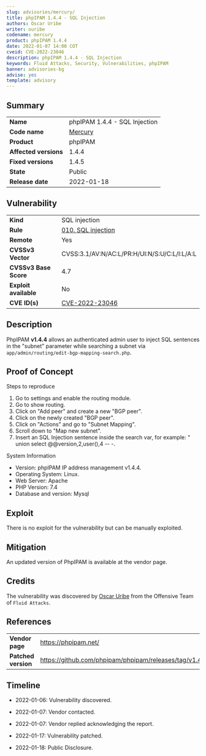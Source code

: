 ```yaml
---
slug: advisories/mercury/
title: phpIPAM 1.4.4 - SQL Injection
authors: Oscar Uribe
writer: ouribe
codename: mercury
product: phpIPAM 1.4.4
date: 2022-01-07 14:00 COT
cveid: CVE-2022-23046
description: phpIPAM 1.4.4 - SQL Injection
keywords: Fluid Attacks, Security, Vulnerabilities, phpIPAM
banner: advisories-bg
advise: yes
template: advisory
---
```


## Summary

|                       |                                                          |
|-----------------------|----------------------------------------------------------|
| **Name**              | phpIPAM 1.4.4 - SQL Injection                            |
| **Code name**         | [Mercury](https://en.wikipedia.org/wiki/Freddie_Mercury) |
| **Product**           | phpIPAM                                                  |
| **Affected versions** | 1.4.4                                                    |
| **Fixed versions**    | 1.4.5                                                    |
| **State**             | Public                                                   |
| **Release date**      | 2022-01-18                                               |

## Vulnerability

|                       |                                                                                    |
|-----------------------|------------------------------------------------------------------------------------|
| **Kind**              | SQL injection                                                                      |
| **Rule**              | [010. SQL injection](https://docs.fluidattacks.com/criteria/vulnerabilities/146)   |
| **Remote**            | Yes                                                                                |
| **CVSSv3 Vector**     | CVSS:3.1/AV:N/AC:L/PR:H/UI:N/S:U/C:L/I:L/A:L                                       |
| **CVSSv3 Base Score** | 4.7                                                                                |
| **Exploit available** | No                                                                                 |
| **CVE ID(s)**         | [CVE-2022-23046](https://cve.mitre.org/cgi-bin/cvename.cgi?name=CVE-2022-23046)                                                                 |

## Description

PhpIPAM **v1.4.4** allows an authenticated admin user to inject
SQL sentences in the "subnet" parameter while searching a subnet
via `app/admin/routing/edit-bgp-mapping-search.php`.

## Proof of Concept

Steps to reproduce

1. Go to settings and enable the routing module.
2. Go to show routing.
3. Click on "Add peer" and create a new "BGP peer".
4. Click on the newly created "BGP peer".
5. Click on "Actions" and go to "Subnet Mapping".
6. Scroll down to "Map new subnet".
7. Insert an SQL Injection sentence inside the search var,
   for example: " union select @@version,2,user(),4 -- -.

System Information

- Version: phpIPAM IP address management v1.4.4.
- Operating System: Linux.
- Web Server: Apache
- PHP Version: 7.4
- Database and version: Mysql

## Exploit

There is no exploit for the vulnerability but can be manually exploited.

## Mitigation

An updated version of PhpIPAM is available at the vendor page.

## Credits

The vulnerability was discovered by [Oscar
Uribe](https://co.linkedin.com/in/oscar-uribe-londo%C3%B1o-0b6534155) from the Offensive
Team of  `Fluid Attacks`.

## References

|                     |                                                                 |
|---------------------|-----------------------------------------------------------------|
| **Vendor page**     | <https://phpipam.net/>                                          |
| **Patched version** | <https://github.com/phpipam/phpipam/releases/tag/v1.4.5>        |

## Timeline

- 2022-01-06: Vulnerability discovered.

- 2022-01-07: Vendor contacted.

- 2022-01-07: Vendor replied acknowledging the report.

- 2022-01-17: Vulnerability patched.

- 2022-01-18: Public Disclosure.
